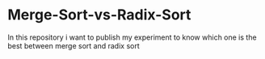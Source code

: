 # Merge-Sort-vs-Radix-Sort
In this repository i want to publish my experiment to know which one is the best between merge sort and radix sort

